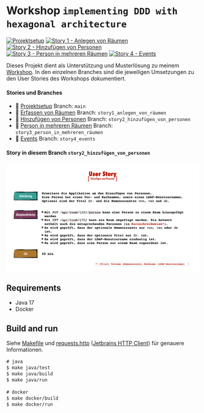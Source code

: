 # Workshop `implementing DDD with hexagonal architecture`

[![Projektsetup](https://github.com/larmic/workshop_ddd_implementing_hexagonal_architecture/actions/workflows/project_setup.yml/badge.svg)](https://github.com/larmic/workshop_ddd_implementing_hexagonal_architecture/actions/workflows/project_setup.yml)
[![Story 1 - Anlegen von Räumen](https://github.com/larmic/workshop_ddd_implementing_hexagonal_architecture/actions/workflows/story_1.yml/badge.svg)](https://github.com/larmic/workshop_ddd_implementing_hexagonal_architecture/actions/workflows/story_1.yml)
[![Story 2 - Hinzufügen von Personen](https://github.com/larmic/workshop_ddd_implementing_hexagonal_architecture/actions/workflows/story_2.yml/badge.svg)](https://github.com/larmic/workshop_ddd_implementing_hexagonal_architecture/actions/workflows/story_2.yml)
[![Story 3 - Person in mehreren Räumen](https://github.com/larmic/workshop_ddd_implementing_hexagonal_architecture/actions/workflows/story_3.yml/badge.svg)](https://github.com/larmic/workshop_ddd_implementing_hexagonal_architecture/actions/workflows/story_3.yml)
[![Story 4 - Events](https://github.com/larmic/workshop_ddd_implementing_hexagonal_architecture/actions/workflows/story_4.yml/badge.svg)](https://github.com/larmic/workshop_ddd_implementing_hexagonal_architecture/actions/workflows/story_4.yml)

Dieses Projekt dient als Unterstützung und Musterlösung zu meinem [Workshop](misc/presentation/workshop_folien.pdf). 
In den einzelnen Branches sind die jeweiligen Umsetzungen zu den User Stories des Workshops dokumentiert. 

#### Stories und Branches
* :100: [Projektsetup](misc/stories/projekt_setup.png) Branch: ```main```
* :100: [Erfassen von Räumen](misc/stories/story1_erfassen_von_raeumen.png) Branch: `story1_anlegen_von_räumen`
* :100: [Hinzufügen von Personen](misc/stories/story2_hinzufuegen_von_personen.png) Branch: `story2_hinzufügen_von_personen`
* :100: [Person in mehreren Räumen](misc/stories/story3_mehrere_raeume.png) Branch: `story3_person_in_mehreren_räumen`
* :100: [Events](misc/stories/story4_events.png) Branch: `story4_events`

#### Story in diesem Branch ```story2_hinzufügen_von_personen```

![Story2 - Hinzufügen von Personen](misc/stories/story2_hinzufuegen_von_personen.png)

## Requirements

* Java 17
* Docker

## Build and run

Siehe [Makefile](Makefile) und [requests.http](misc/requests.rest) 
([Jetbrains HTTP Client](https://www.jetbrains.com/help/idea/http-client-in-product-code-editor.html)) für genauere 
Informationen.

```shell
# java 
$ make java/test
$ make java/build
$ make java/run

# docker
$ make docker/build
$ make docker/run
```